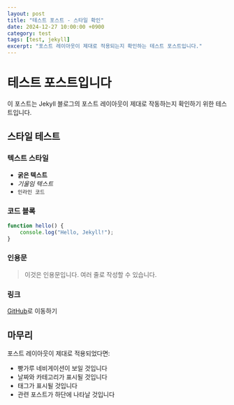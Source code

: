 ```yaml
---
layout: post
title: "테스트 포스트 - 스타일 확인"
date: 2024-12-27 10:00:00 +0900
category: test
tags: [test, jekyll]
excerpt: "포스트 레이아웃이 제대로 적용되는지 확인하는 테스트 포스트입니다."
---
```


# 테스트 포스트입니다

이 포스트는 Jekyll 블로그의 포스트 레이아웃이 제대로 작동하는지 확인하기 위한 테스트입니다.

## 스타일 테스트

### 텍스트 스타일

- **굵은 텍스트**
- *기울임 텍스트*
- `인라인 코드`

### 코드 블록

```javascript
function hello() {
    console.log("Hello, Jekyll!");
}
```

### 인용문

> 이것은 인용문입니다.
> 여러 줄로 작성할 수 있습니다.

### 링크

[GitHub](https://github.com)로 이동하기

## 마무리

포스트 레이아웃이 제대로 적용되었다면:
- 빵가루 네비게이션이 보일 것입니다
- 날짜와 카테고리가 표시될 것입니다
- 태그가 표시될 것입니다
- 관련 포스트가 하단에 나타날 것입니다